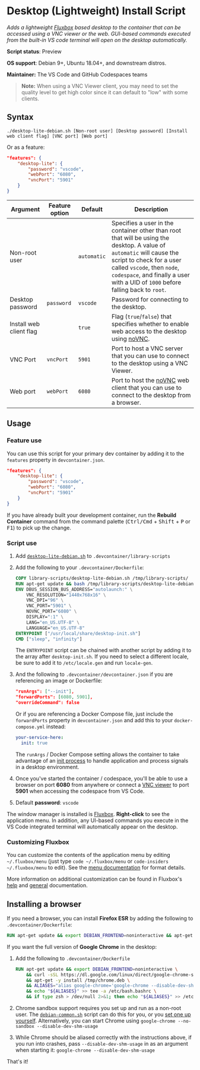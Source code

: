 # Desktop (Lightweight) Install Script

*Adds a lightweight [Fluxbox](http://fluxbox.org/) based desktop to the container that can be accessed using a VNC viewer or the web. GUI-based commands executed from the built-in VS code terminal will open on the desktop automatically.*

**Script status**: Preview

**OS support**: Debian 9+, Ubuntu 18.04+, and downstream distros.

**Maintainer:** The VS Code and GitHub Codespaces teams

> **Note:** When using a VNC Viewer client, you may need to set the quality level to get high color since it can default to "low" with some clients.

## Syntax

```text
./desktop-lite-debian.sh [Non-root user] [Desktop password] [Install web client flag] [VNC port] [Web port]
```

Or as a feature:

```json
"features": {
    "desktop-lite": {
        "password": "vscode",
        "webPort": "6080",
        "vncPort": "5901"
    }
}
```

|Argument| Feature option |Default|Description|
|--------|----------------|-------|-----------|
|Non-root user| | `automatic`| Specifies a user in the container other than root that will be using the desktop. A value of `automatic` will cause the script to check for a user called `vscode`, then `node`, `codespace`, and finally a user with a UID of `1000` before falling back to `root`. |
|Desktop password| `password` | `vscode`| Password for connecting to the desktop.|
|Install web client flag| | `true`| Flag (`true`/`false`) that specifies whether to enable web access to the desktop using [noVNC](https://novnc.com/info.html).|
|VNC Port| `vncPort` | `5901`| Port to host a VNC server that you can use to connect to the desktop using a VNC Viewer.|
|Web port | `webPort` | `6080`| Port to host the [noVNC](https://novnc.com/info.html) web client that you can use to connect to the desktop from a browser.|

## Usage

### Feature use

You can use this script for your primary dev container by adding it to the `features` property in `devcontainer.json`. 

```json
"features": {
    "desktop-lite": {
        "password": "vscode",
        "webPort": "6080",
        "vncPort": "5901"
    }
}
```

If you have already built your development container, run the **Rebuild Container** command from the command palette (<kbd>Ctrl/Cmd</kbd> + <kbd>Shift</kbd> + <kbd>P</kbd> or <kbd>F1</kbd>) to pick up the change.

### Script use

1. Add [`desktop-lite-debian.sh`](../desktop-lite-debian.sh) to `.devcontainer/library-scripts`

2. Add the following to your `.devcontainer/Dockerfile`:

    ```Dockerfile
    COPY library-scripts/desktop-lite-debian.sh /tmp/library-scripts/
    RUN apt-get update && bash /tmp/library-scripts/desktop-lite-debian.sh
    ENV DBUS_SESSION_BUS_ADDRESS="autolaunch:" \
        VNC_RESOLUTION="1440x768x16" \
        VNC_DPI="96" \
        VNC_PORT="5901" \
        NOVNC_PORT="6080" \
        DISPLAY=":1" \
        LANG="en_US.UTF-8" \
        LANGUAGE="en_US.UTF-8"
    ENTRYPOINT ["/usr/local/share/desktop-init.sh"]
    CMD ["sleep", "infinity"]
    ```

    The `ENTRYPOINT` script can be chained with another script by adding it to the array after `desktop-init.sh`.
    If you need to select a different locale, be sure to add it to `/etc/locale.gen` and run `locale-gen`.

3. And the following to `.devcontainer/devcontainer.json` if you are referencing an image or Dockerfile:

    ```json
    "runArgs": ["--init"],
    "forwardPorts": [6080, 5901],
    "overrideCommand": false
    ```

    Or if you are referencing a Docker Compose file, just include the `forwardPorts` property in `devcontainer.json` and add this to your `docker-compose.yml` instead:

    ```yaml
    your-service-here:
      init: true
    ```

    The `runArgs` / Docker Compose setting allows the container to take advantage of an [init process](https://docs.docker.com/engine/reference/run/#specify-an-init-process) to handle application and process signals in a desktop environment.

4. Once you've started the container / codespace, you'll be able to use a browser on port **6080** from anywhere or connect a [VNC viewer](https://www.realvnc.com/en/connect/download/viewer/) to port **5901** when accessing the codespace from VS Code.

5. Default **password**: `vscode`

The window manager is installed is [Fluxbox](http://fluxbox.org/). **Right-click** to see the application menu. In addition, any UI-based commands you execute in the VS Code integrated terminal will automatically appear on the desktop.

### Customizing Fluxbox

You can customize the contents of the application menu by editing `~/.fluxbox/menu` (just type `code ~/.fluxbox/menu` or `code-insiders ~/.fluxbox/menu` to edit). See the [menu documentation](http://www.fluxbox.org/help/man-fluxbox-menu.php) for format details.

More information on additional customization can be found in Fluxbox's [help](http://www.fluxbox.org/help/) and [general](http://fluxbox.sourceforge.net/docbook/en/html/book1.html) documentation.

## Installing a browser

If you need a browser, you can install **Firefox ESR** by adding the following to `.devcontainer/Dockerfile`:

```Dockerfile
RUN apt-get update && export DEBIAN_FRONTEND=noninteractive && apt-get install -y firefox-esr
```

If you want the full version of **Google Chrome** in the desktop:

1. Add the following to `.devcontainer/Dockerfile`

    ```Dockerfile
    RUN apt-get update && export DEBIAN_FRONTEND=noninteractive \
        && curl -sSL https://dl.google.com/linux/direct/google-chrome-stable_current_amd64.deb -o /tmp/chrome.deb \
        && apt-get -y install /tmp/chrome.deb \
        && ALIASES="alias google-chrome='google-chrome --disable-dev-shm-usage'\nalias google-chrome-stable='google-chrome-stable --disable-dev-shm-usage'\n\alias x-www-browser='x-www-browser --disable-dev-shm-usage'\nalias gnome-www-browser='gnome-www-browser --disable-dev-shm-usage'" \
        && echo "${ALIASES}" >> tee -a /etc/bash.bashrc \
        && if type zsh > /dev/null 2>&1; then echo "${ALIASES}" >> /etc/zsh/zshrc; fi
    ```

2. Chrome sandbox support requires you set up and run as a non-root user. The [`debian-common.sh`](common.md) script can do this for you, or you [set one up yourself](https://aka.ms/vscode-remote/containers/non-root). Alternatively, you can start Chrome using `google-chrome --no-sandbox --disable-dev-shm-usage`

3. While Chrome should be aliased correctly with the instructions above, if you run into crashes, pass `--disable-dev-shm-usage` in as an argument when starting it: `google-chrome --disable-dev-shm-usage`

That's it!
